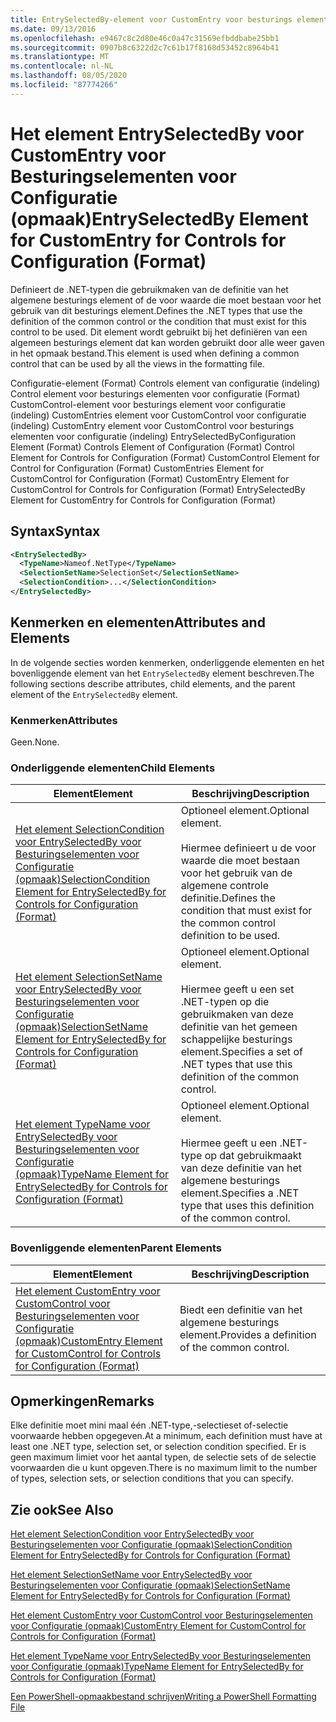 ```yaml
---
title: EntrySelectedBy-element voor CustomEntry voor besturings elementen voor configuratie (indeling) | Microsoft Docs
ms.date: 09/13/2016
ms.openlocfilehash: e9467c8c2d80e46c0a47c31569efbddbabe25bb1
ms.sourcegitcommit: 0907b8c6322d2c7c61b17f8168d53452c8964b41
ms.translationtype: MT
ms.contentlocale: nl-NL
ms.lasthandoff: 08/05/2020
ms.locfileid: "87774266"
---
```

# <a name="entryselectedby-element-for-customentry-for-controls-for-configuration-format"></a><span data-ttu-id="535dc-102">Het element EntrySelectedBy voor CustomEntry voor Besturingselementen voor Configuratie (opmaak)</span><span class="sxs-lookup"><span data-stu-id="535dc-102">EntrySelectedBy Element for CustomEntry for Controls for Configuration (Format)</span></span>

<span data-ttu-id="535dc-103">Definieert de .NET-typen die gebruikmaken van de definitie van het algemene besturings element of de voor waarde die moet bestaan voor het gebruik van dit besturings element.</span><span class="sxs-lookup"><span data-stu-id="535dc-103">Defines the .NET types that use the definition of the common control or the condition that must exist for this control to be used.</span></span> <span data-ttu-id="535dc-104">Dit element wordt gebruikt bij het definiëren van een algemeen besturings element dat kan worden gebruikt door alle weer gaven in het opmaak bestand.</span><span class="sxs-lookup"><span data-stu-id="535dc-104">This element is used when defining a common control that can be used by all the views in the formatting file.</span></span>

<span data-ttu-id="535dc-105">Configuratie-element (Format) Controls element van configuratie (indeling) Control element voor besturings elementen voor configuratie (Format) CustomControl-element voor besturings element voor configuratie (indeling) CustomEntries element voor CustomControl voor configuratie (indeling) CustomEntry element voor CustomControl voor besturings elementen voor configuratie (indeling) EntrySelectedBy</span><span class="sxs-lookup"><span data-stu-id="535dc-105">Configuration Element (Format) Controls Element of Configuration (Format) Control Element for Controls for Configuration (Format) CustomControl Element for Control for Configuration (Format) CustomEntries Element for CustomControl for Configuration (Format) CustomEntry Element for CustomControl for Controls for Configuration (Format) EntrySelectedBy Element for CustomEntry for Controls for Configuration (Format)</span></span>

## <a name="syntax"></a><span data-ttu-id="535dc-106">Syntax</span><span class="sxs-lookup"><span data-stu-id="535dc-106">Syntax</span></span>

```xml
<EntrySelectedBy>
  <TypeName>Nameof.NetType</TypeName>
  <SelectionSetName>SelectionSet</SelectionSetName>
  <SelectionCondition>...</SelectionCondition>
</EntrySelectedBy>
```

## <a name="attributes-and-elements"></a><span data-ttu-id="535dc-107">Kenmerken en elementen</span><span class="sxs-lookup"><span data-stu-id="535dc-107">Attributes and Elements</span></span>

<span data-ttu-id="535dc-108">In de volgende secties worden kenmerken, onderliggende elementen en het bovenliggende element van het `EntrySelectedBy` element beschreven.</span><span class="sxs-lookup"><span data-stu-id="535dc-108">The following sections describe attributes, child elements, and the parent element of the `EntrySelectedBy` element.</span></span>

### <a name="attributes"></a><span data-ttu-id="535dc-109">Kenmerken</span><span class="sxs-lookup"><span data-stu-id="535dc-109">Attributes</span></span>

<span data-ttu-id="535dc-110">Geen.</span><span class="sxs-lookup"><span data-stu-id="535dc-110">None.</span></span>

### <a name="child-elements"></a><span data-ttu-id="535dc-111">Onderliggende elementen</span><span class="sxs-lookup"><span data-stu-id="535dc-111">Child Elements</span></span>

|<span data-ttu-id="535dc-112">Element</span><span class="sxs-lookup"><span data-stu-id="535dc-112">Element</span></span>|<span data-ttu-id="535dc-113">Beschrijving</span><span class="sxs-lookup"><span data-stu-id="535dc-113">Description</span></span>|
|-------------|-----------------|
|[<span data-ttu-id="535dc-114">Het element SelectionCondition voor EntrySelectedBy voor Besturingselementen voor Configuratie (opmaak)</span><span class="sxs-lookup"><span data-stu-id="535dc-114">SelectionCondition Element for EntrySelectedBy for Controls for Configuration (Format)</span></span>](./selectioncondition-element-for-entryselectedby-for-controls-for-configuration-format.md)|<span data-ttu-id="535dc-115">Optioneel element.</span><span class="sxs-lookup"><span data-stu-id="535dc-115">Optional element.</span></span><br /><br /> <span data-ttu-id="535dc-116">Hiermee definieert u de voor waarde die moet bestaan voor het gebruik van de algemene controle definitie.</span><span class="sxs-lookup"><span data-stu-id="535dc-116">Defines the condition that must exist for the common control definition to be used.</span></span>|
|[<span data-ttu-id="535dc-117">Het element SelectionSetName voor EntrySelectedBy voor Besturingselementen voor Configuratie (opmaak)</span><span class="sxs-lookup"><span data-stu-id="535dc-117">SelectionSetName Element for EntrySelectedBy for Controls for Configuration (Format)</span></span>](./selectionsetname-element-for-selectioncondition-for-controls-for-configuration-format.md)|<span data-ttu-id="535dc-118">Optioneel element.</span><span class="sxs-lookup"><span data-stu-id="535dc-118">Optional element.</span></span><br /><br /> <span data-ttu-id="535dc-119">Hiermee geeft u een set .NET-typen op die gebruikmaken van deze definitie van het gemeen schappelijke besturings element.</span><span class="sxs-lookup"><span data-stu-id="535dc-119">Specifies a set of .NET types that use this definition of the common control.</span></span>|
|[<span data-ttu-id="535dc-120">Het element TypeName voor EntrySelectedBy voor Besturingselementen voor Configuratie (opmaak)</span><span class="sxs-lookup"><span data-stu-id="535dc-120">TypeName Element for EntrySelectedBy for Controls for Configuration (Format)</span></span>](./typename-element-for-entryselectedby-for-controls-for-configuration-format.md)|<span data-ttu-id="535dc-121">Optioneel element.</span><span class="sxs-lookup"><span data-stu-id="535dc-121">Optional element.</span></span><br /><br /> <span data-ttu-id="535dc-122">Hiermee geeft u een .NET-type op dat gebruikmaakt van deze definitie van het algemene besturings element.</span><span class="sxs-lookup"><span data-stu-id="535dc-122">Specifies a .NET type that uses this definition of the common control.</span></span>|

### <a name="parent-elements"></a><span data-ttu-id="535dc-123">Bovenliggende elementen</span><span class="sxs-lookup"><span data-stu-id="535dc-123">Parent Elements</span></span>

|<span data-ttu-id="535dc-124">Element</span><span class="sxs-lookup"><span data-stu-id="535dc-124">Element</span></span>|<span data-ttu-id="535dc-125">Beschrijving</span><span class="sxs-lookup"><span data-stu-id="535dc-125">Description</span></span>|
|-------------|-----------------|
|[<span data-ttu-id="535dc-126">Het element CustomEntry voor CustomControl voor Besturingselementen voor Configuratie (opmaak)</span><span class="sxs-lookup"><span data-stu-id="535dc-126">CustomEntry Element for CustomControl for Controls for Configuration (Format)</span></span>](./customentry-element-for-customcontrol-for-controls-for-configuration-format.md)|<span data-ttu-id="535dc-127">Biedt een definitie van het algemene besturings element.</span><span class="sxs-lookup"><span data-stu-id="535dc-127">Provides a definition of the common control.</span></span>|

## <a name="remarks"></a><span data-ttu-id="535dc-128">Opmerkingen</span><span class="sxs-lookup"><span data-stu-id="535dc-128">Remarks</span></span>

<span data-ttu-id="535dc-129">Elke definitie moet mini maal één .NET-type,-selectieset of-selectie voorwaarde hebben opgegeven.</span><span class="sxs-lookup"><span data-stu-id="535dc-129">At a minimum, each definition must have at least one .NET type, selection set, or selection condition specified.</span></span> <span data-ttu-id="535dc-130">Er is geen maximum limiet voor het aantal typen, de selectie sets of de selectie voorwaarden die u kunt opgeven.</span><span class="sxs-lookup"><span data-stu-id="535dc-130">There is no maximum limit to the number of types, selection sets, or selection conditions that you can specify.</span></span>

## <a name="see-also"></a><span data-ttu-id="535dc-131">Zie ook</span><span class="sxs-lookup"><span data-stu-id="535dc-131">See Also</span></span>

[<span data-ttu-id="535dc-132">Het element SelectionCondition voor EntrySelectedBy voor Besturingselementen voor Configuratie (opmaak)</span><span class="sxs-lookup"><span data-stu-id="535dc-132">SelectionCondition Element for EntrySelectedBy for Controls for Configuration (Format)</span></span>](./selectioncondition-element-for-entryselectedby-for-controls-for-configuration-format.md)

[<span data-ttu-id="535dc-133">Het element SelectionSetName voor EntrySelectedBy voor Besturingselementen voor Configuratie (opmaak)</span><span class="sxs-lookup"><span data-stu-id="535dc-133">SelectionSetName Element for EntrySelectedBy for Controls for Configuration (Format)</span></span>](./selectionsetname-element-for-selectioncondition-for-controls-for-configuration-format.md)

[<span data-ttu-id="535dc-134">Het element CustomEntry voor CustomControl voor Besturingselementen voor Configuratie (opmaak)</span><span class="sxs-lookup"><span data-stu-id="535dc-134">CustomEntry Element for CustomControl for Controls for Configuration (Format)</span></span>](./customentry-element-for-customcontrol-for-controls-for-configuration-format.md)

[<span data-ttu-id="535dc-135">Het element TypeName voor EntrySelectedBy voor Besturingselementen voor Configuratie (opmaak)</span><span class="sxs-lookup"><span data-stu-id="535dc-135">TypeName Element for EntrySelectedBy for Controls for Configuration (Format)</span></span>](./typename-element-for-selectioncondition-for-controls-for-configuration-format.md)

[<span data-ttu-id="535dc-136">Een PowerShell-opmaakbestand schrijven</span><span class="sxs-lookup"><span data-stu-id="535dc-136">Writing a PowerShell Formatting File</span></span>](./writing-a-powershell-formatting-file.md)
